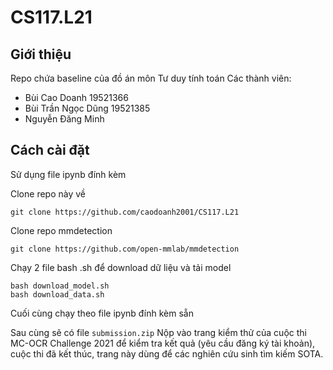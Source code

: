 # CS117.L21

## Giới thiệu
Repo chứa baseline của đồ án môn Tư duy tính toán
Các thành viên:
- Bùi Cao Doanh 19521366
- Bùi Trần Ngọc Dũng 19521385
- Nguyễn Đăng Minh

## Cách cài đặt
Sử dụng file ipynb đính kèm

Clone repo này về

```
git clone https://github.com/caodoanh2001/CS117.L21
```

Clone repo mmdetection

```
git clone https://github.com/open-mmlab/mmdetection
```

Chạy 2 file bash .sh để download dữ liệu và tải model

```
bash download_model.sh
bash download_data.sh
```

Cuối cùng chạy theo file ipynb đính kèm sẵn

Sau cùng sẽ có file `submission.zip`
Nộp vào trang kiểm thử của cuộc thi MC-OCR Challenge 2021 để kiểm tra kết quả (yêu cầu đăng ký tài khoản), cuộc thi đã kết thúc, trang này dùng để các nghiên cứu sinh tìm kiếm SOTA.
